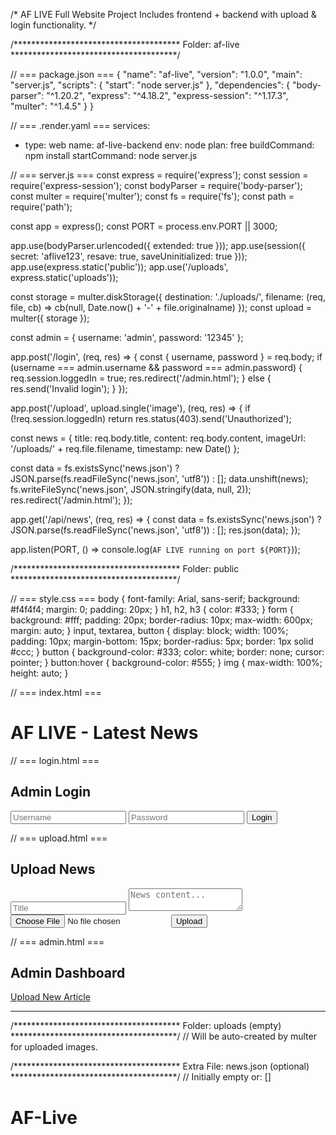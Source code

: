 /*
AF LIVE Full Website Project
Includes frontend + backend with upload & login functionality.
*/

/**************************************
 Folder: af-live
**************************************/

// === package.json ===
{
  "name": "af-live",
  "version": "1.0.0",
  "main": "server.js",
  "scripts": {
    "start": "node server.js"
  },
  "dependencies": {
    "body-parser": "^1.20.2",
    "express": "^4.18.2",
    "express-session": "^1.17.3",
    "multer": "^1.4.5"
  }
}

// === .render.yaml ===
services:
  - type: web
    name: af-live-backend
    env: node
    plan: free
    buildCommand: npm install
    startCommand: node server.js


// === server.js ===
const express = require('express');
const session = require('express-session');
const bodyParser = require('body-parser');
const multer = require('multer');
const fs = require('fs');
const path = require('path');

const app = express();
const PORT = process.env.PORT || 3000;

app.use(bodyParser.urlencoded({ extended: true }));
app.use(session({ secret: 'aflive123', resave: true, saveUninitialized: true }));
app.use(express.static('public'));
app.use('/uploads', express.static('uploads'));

const storage = multer.diskStorage({
  destination: './uploads/',
  filename: (req, file, cb) => cb(null, Date.now() + '-' + file.originalname)
});
const upload = multer({ storage });

const admin = { username: 'admin', password: '12345' };

app.post('/login', (req, res) => {
  const { username, password } = req.body;
  if (username === admin.username && password === admin.password) {
    req.session.loggedIn = true;
    res.redirect('/admin.html');
  } else {
    res.send('Invalid login');
  }
});

app.post('/upload', upload.single('image'), (req, res) => {
  if (!req.session.loggedIn) return res.status(403).send('Unauthorized');

  const news = {
    title: req.body.title,
    content: req.body.content,
    imageUrl: '/uploads/' + req.file.filename,
    timestamp: new Date()
  };

  const data = fs.existsSync('news.json') ? JSON.parse(fs.readFileSync('news.json', 'utf8')) : [];
  data.unshift(news);
  fs.writeFileSync('news.json', JSON.stringify(data, null, 2));
  res.redirect('/admin.html');
});

app.get('/api/news', (req, res) => {
  const data = fs.existsSync('news.json') ? JSON.parse(fs.readFileSync('news.json', 'utf8')) : [];
  res.json(data);
});

app.listen(PORT, () => console.log(`AF LIVE running on port ${PORT}`));


/**************************************
 Folder: public
**************************************/

// === style.css ===
body { font-family: Arial, sans-serif; background: #f4f4f4; margin: 0; padding: 20px; }
h1, h2, h3 { color: #333; }
form { background: #fff; padding: 20px; border-radius: 10px; max-width: 600px; margin: auto; }
input, textarea, button {
  display: block; width: 100%; padding: 10px; margin-bottom: 15px;
  border-radius: 5px; border: 1px solid #ccc;
}
button { background-color: #333; color: white; border: none; cursor: pointer; }
button:hover { background-color: #555; }
img { max-width: 100%; height: auto; }


// === index.html ===
<!DOCTYPE html>
<html lang="en">
<head>
  <meta charset="UTF-8">
  <title>AF LIVE</title>
  <link rel="stylesheet" href="style.css">
</head>
<body>
  <h1>AF LIVE - Latest News</h1>
  <div id="news"></div>
  <script>
    fetch('/api/news')
      .then(res => res.json())
      .then(data => {
        const container = document.getElementById('news');
        data.forEach(n => {
          container.innerHTML += `<h2>${n.title}</h2><img src="${n.imageUrl}"><p>${n.content}</p><hr>`;
        });
      });
  </script>
</body>
</html>


// === login.html ===
<!DOCTYPE html>
<html lang="en">
<head>
  <meta charset="UTF-8">
  <title>Login - AF LIVE</title>
  <link rel="stylesheet" href="style.css">
</head>
<body>
  <h2>Admin Login</h2>
  <form action="/login" method="POST">
    <input type="text" name="username" placeholder="Username" required>
    <input type="password" name="password" placeholder="Password" required>
    <button type="submit">Login</button>
  </form>
</body>
</html>


// === upload.html ===
<!DOCTYPE html>
<html lang="en">
<head>
  <meta charset="UTF-8">
  <title>Upload News - AF LIVE</title>
  <link rel="stylesheet" href="style.css">
</head>
<body>
  <h2>Upload News</h2>
  <form action="/upload" method="POST" enctype="multipart/form-data">
    <input type="text" name="title" placeholder="Title" required>
    <textarea name="content" placeholder="News content..." required></textarea>
    <input type="file" name="image" accept="image/*" required>
    <button type="submit">Upload</button>
  </form>
</body>
</html>


// === admin.html ===
<!DOCTYPE html>
<html lang="en">
<head>
  <meta charset="UTF-8">
  <title>Admin Dashboard - AF LIVE</title>
  <link rel="stylesheet" href="style.css">
</head>
<body>
  <h2>Admin Dashboard</h2>
  <a href="upload.html">Upload New Article</a>
  <hr>
  <div id="newsList"></div>
  <script>
    fetch('/api/news')
      .then(res => res.json())
      .then(data => {
        const list = document.getElementById('newsList');
        data.forEach(n => {
          list.innerHTML += `<h3>${n.title}</h3><img src="${n.imageUrl}" width="200"><p>${n.content}</p><hr>`;
        });
      });
  </script>
</body>
</html>


/**************************************
 Folder: uploads (empty)
**************************************/
// Will be auto-created by multer for uploaded images.


/**************************************
 Extra File: news.json (optional)
**************************************/
// Initially empty or: []
# AF-Live
